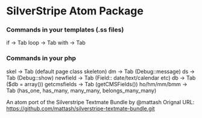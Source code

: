 # SilverStripe Atom Package  

### Commands in your templates (.ss files)

if -> Tab
loop -> Tab
with -> Tab

### Commands in your php

skel -> Tab (default page class skeleton)
dm -> Tab (Debug::message)
ds -> Tab (Debug::show)
newfield -> Tab (Field:: date/text/calendar etc)
db -> Tab ($db = array())
getcmsfields -> Tab (getCMSFields())
ho/hm/mm/bmm -> Tab (has_one, has_many, many_many, belongs_many_many)


An atom port of the Silverstripe Textmate Bundle by @mattash
Orignal URL: https://github.com/mattash/silverstripe-textmate-bundle.git
